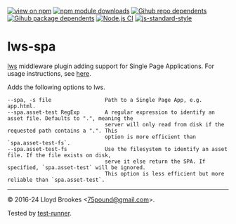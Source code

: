 [![view on npm](https://badgen.net/npm/v/lws-spa)](https://www.npmjs.org/package/lws-spa)
[![npm module downloads](https://badgen.net/npm/dt/lws-spa)](https://www.npmjs.org/package/lws-spa)
[![Gihub repo dependents](https://badgen.net/github/dependents-repo/lwsjs/spa)](https://github.com/lwsjs/spa/network/dependents?dependent_type=REPOSITORY)
[![Gihub package dependents](https://badgen.net/github/dependents-pkg/lwsjs/spa)](https://github.com/lwsjs/spa/network/dependents?dependent_type=PACKAGE)
[![Node.js CI](https://github.com/lwsjs/spa/actions/workflows/node.js.yml/badge.svg)](https://github.com/lwsjs/spa/actions/workflows/node.js.yml)
[![js-standard-style](https://img.shields.io/badge/code%20style-standard-brightgreen.svg)](https://github.com/feross/standard)

# lws-spa

[lws](https://github.com/lwsjs/lws) middleware plugin adding support for Single Page Applications. For usage instructions, see [here](https://github.com/lwsjs/local-web-server/wiki/How-to-serve-a-Single-Page-Application-(SPA)).

Adds the following options to lws.

```
--spa, -s file                 Path to a Single Page App, e.g. app.html.
--spa.asset-test RegExp        A regular expression to identify an asset file. Defaults to ".", meaning the
                               server will only read from disk if the requested path contains a ".". This
                               option is more efficient than `spa.asset-test-fs`.
--spa.asset-test-fs            Use the filesystem to identify an asset file. If the file exists on disk,
                               serve it else return the SPA. If specified, `spa.asset-test` will be ignored.
                               This option is less efficient but more reliable than `spa.asset-test`.
```

* * *

&copy; 2016-24 Lloyd Brookes \<75pound@gmail.com\>.

Tested by [test-runner](https://github.com/test-runner-js/test-runner).
